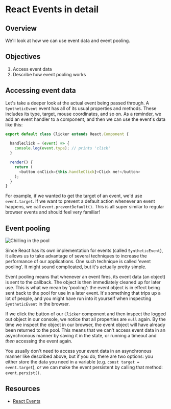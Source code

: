 # React Events in detail

## Overview

We'll look at how we can use event data and event pooling. 

## Objectives

1. Access event data
2. Describe how event pooling works

## Accessing event data
Let's take a deeper look at the actual event being passed through. A `SyntheticEvent` event has all of its usual properties and methods. These includes its type, target, mouse coordinates, and so on. As a reminder, we add an event handler to a component, and then we can use the event's data like this:

```js
export default class Clicker extends React.Component {
  
  handleClick = (event) => {
    console.log(event.type); // prints 'click'
  }

  render() {
    return (
      <button onClick={this.handleClick}>Click me!</button>
    );
  }
}
```

For example, if we wanted to get the target of an event, we'd use `event.target`. If we want to prevent a default action whenever an event happens, we call `event.preventDefault()`. This is all super similar to regular browser events and should feel very familiar!

## Event pooling
![Chilling in the pool](https://media.giphy.com/media/3ornk83z6oqbWAAUuY/giphy.gif)

Since React has its own implementation for events (called `SyntheticEvent`), it allows us to take advantage of several techniques to increase the performance of our applications. One such technique is called 'event pooling'. It might sound complicated, but it's actually pretty simple.
 
Event pooling means that whenever an event fires, its event data (an object) is sent to the callback. The object is then immediately cleaned up for later use. This is what we mean by 'pooling': the event object is in effect being sent back to the pool for use in a later event. It's something that trips up a lot of people, and you might have run into it yourself when inspecting `SyntheticEvent` in the browser.

If we click the button of our `Clicker` component and then inspect the logged out object in our console, we notice that all properties are `null` again. By the time we inspect the object in our browser, the event object will have already been returned to the pool. This means that we can't access event data in an asynchronous manner by saving it in the state, or running a timeout and _then_ accessing the event again.

You usually don't need to access your event data in an asynchronous manner like described above, but if you do, there are two options: you either store the data you need in a variable (e.g. `const target = event.target`), _or_ we can make the event persistent by calling that method: `event.persist()`.

## Resources
- [React Events](https://facebook.github.io/react/docs/events.html)
